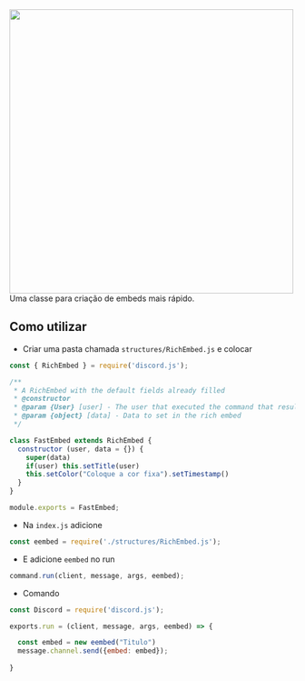<img src="https://discord.js.org/static/logo.svg" align="center" width="500">
Uma classe para criação de embeds mais rápido.

## Como utilizar
* Criar uma pasta chamada `structures/RichEmbed.js` e colocar
```js
const { RichEmbed } = require('discord.js');

/**
 * A RichEmbed with the default fields already filled
 * @constructor
 * @param {User} [user] - The user that executed the command that resulted in this embed
 * @param {object} [data] - Data to set in the rich embed
 */

class FastEmbed extends RichEmbed {
  constructor (user, data = {}) {
    super(data)
    if(user) this.setTitle(user)
    this.setColor("Coloque a cor fixa").setTimestamp()
  }
}

module.exports = FastEmbed;
```
* Na `index.js` adicione
```js
const eembed = require('./structures/RichEmbed.js');
```
* E adicione ``eembed`` no run
```js
command.run(client, message, args, eembed);
```
* Comando
```js
const Discord = require('discord.js');

exports.run = (client, message, args, eembed) => {

  const embed = new eembed("Titulo")
  message.channel.send({embed: embed});
  
}
```

